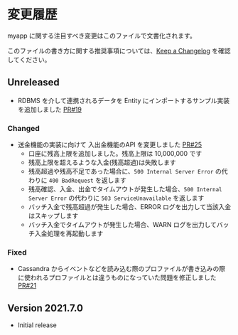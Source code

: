 # 変更履歴

myapp に関する注目すべき変更はこのファイルで文書化されます。

このファイルの書き方に関する推奨事項については、[Keep a Changelog](https://keepachangelog.com/ja/1.0.0/) を確認してください。

## Unreleased

- RDBMS を介して連携されるデータを Entity にインポートするサンプル実装を追加しました [PR#19](https://github.com/lerna-stack/lerna-sample-account-app/pull/19)

### Changed
- 送金機能の実装に向けて 入出金機能のAPI を変更しました [PR#25](https://github.com/lerna-stack/lerna-sample-account-app/pull/25)
  - 口座に残高上限を追加しました。残高上限は 10,000,000 です
  - 残高上限を超えるような入金(残高超過)は失敗します
  - 残高超過や残高不足であった場合に、`500 Internal Server Error` の代わりに `400 BadRequest` を返します
  - 残高確認、入金、出金でタイムアウトが発生した場合、`500 Internal Server Error` の代わりに `503 ServiceUnavailable` を返します
  - バッチ入金で残高超過が発生した場合、ERROR ログを出力して当該入金はスキップします
  - バッチ入金でタイムアウトが発生した場合、WARN ログを出力してバッチ入金処理を再起動します

### Fixed

- Cassandra からイベントなどを読み込む際のプロファイルが書き込みの際に使われるプロファイルとは違うものになっていた問題を修正しました [PR#21](https://github.com/lerna-stack/lerna-sample-account-app/pull/21)

## Version 2021.7.0

- Initial release
